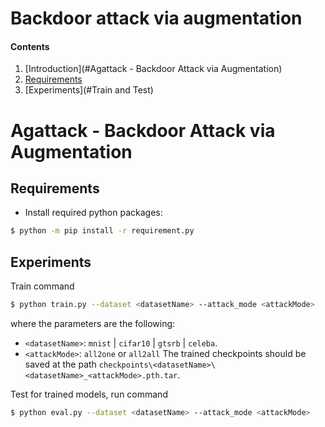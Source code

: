 # Backdoor attack via augmentation 
#### Contents
1. [Introduction](#Agattack - Backdoor Attack via Augmentation)
2. [Requirements](#Requirements)
3. [Experiments](#Train and Test)

# Agattack - Backdoor Attack via Augmentation

## Requirements
- Install required python packages:
```bash
$ python -m pip install -r requirement.py
```

## Experiments
Train command 
```bash
$ python train.py --dataset <datasetName> --attack_mode <attackMode>
```
where the parameters are the following:
- `<datasetName>`: `mnist` | `cifar10` | `gtsrb` | `celeba`.
- `<attackMode>`: `all2one`  or `all2all`
The trained checkpoints should be saved at the path `checkpoints\<datasetName>\<datasetName>_<attackMode>.pth.tar`.

Test for trained models, run command
```bash
$ python eval.py --dataset <datasetName> --attack_mode <attackMode>
```
